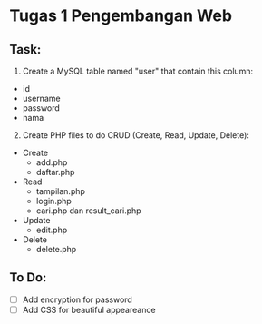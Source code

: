 # Tugas 1 Pengembangan Web

## Task:
1. Create a MySQL table named "user" that contain this column:
- id
- username
- password
- nama

2. Create PHP files to do CRUD (Create, Read, Update, Delete):
- Create
  - add.php
  - daftar.php
- Read
  - tampilan.php
  - login.php
  - cari.php dan result_cari.php
- Update
  - edit.php
- Delete
  - delete.php

## To Do:
- [ ] Add encryption for password
- [ ] Add CSS for beautiful appeareance
